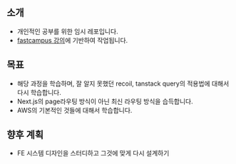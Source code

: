 ## 소개
- 개인적인 공부를 위한 임시 레포입니다.
- [fastcampus 강의](https://fastcampus.co.kr/dev_online_newfefinal)에 기반하여 작업됩니다.

## 목표
- 해당 과정을 학습하며, 잘 알지 못했던 recoil, tanstack query의 적용법에 대해서 다시 학습합니다.
- Next.js의 page라우팅 방식이 아닌 최신 라우팅 방식을 습득합니다.
- AWS의 기본적인 것들에 대해서 학습합니다. 

## 향후 계획
- FE 시스템 디자인을 스터디하고 그것에 맞게 다시 설계하기
